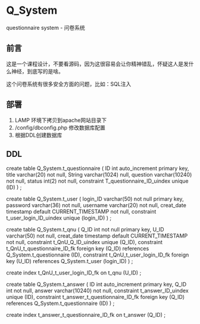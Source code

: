 # Q_System
questionnaire system - 问卷系统

## 前言
这是一个课程设计，不要看源码，因为这很容易会让你精神错乱，怀疑这人是发什么神经，到底写的是啥。

这个问卷系统有很多安全方面的问题，比如：SQL注入

## 部署
1. LAMP 环境下拷贝到apache网站目录下
2. /config/dbconfig.php 修改数据库配置
3. 根据DDL创建数据库

## DDL

create table Q_System.t_questionnaire
(
	ID int auto_increment
		primary key,
	title varchar(20) not null,
	String varchar(1024) null,
	question varchar(10240) not null,
	status int(2) not null,
	constraint T_questionnaire_ID_uindex
		unique (ID)
)
;

create table Q_System.t_user
(
	login_ID varchar(50) not null
		primary key,
	password varchar(36) not null,
	username varchar(20) not null,
	creat_date timestamp default CURRENT_TIMESTAMP not null,
	constraint t_user_login_ID_uindex
		unique (login_ID)
)
;

create table Q_System.t_qnu
(
	Q_ID int not null
		primary key,
	U_ID varchar(50) not null,
	creat_date timestamp default CURRENT_TIMESTAMP not null,
	constraint t_QnU_Q_ID_uindex
		unique (Q_ID),
	constraint t_QnU_t_questionnaire_ID_fk
		foreign key (Q_ID) references Q_System.t_questionnaire (ID),
	constraint t_QnU_t_user_login_ID_fk
		foreign key (U_ID) references Q_System.t_user (login_ID)
)
;

create index t_QnU_t_user_login_ID_fk
	on t_qnu (U_ID)
;

create table Q_System.t_answer
(
	ID int auto_increment
		primary key,
	Q_ID int not null,
	answer varchar(10240) not null,
	constraint t_answer_ID_uindex
		unique (ID),
	constraint t_answer_t_questionnaire_ID_fk
		foreign key (Q_ID) references Q_System.t_questionnaire (ID)
)
;

create index t_answer_t_questionnaire_ID_fk
	on t_answer (Q_ID)
;

